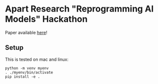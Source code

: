 # Apart Research "Reprogramming AI Models" Hackathon
Paper available [here](https://docs.google.com/document/d/1dffMo_NSJiX7B4ebFY8nKA4mX5er4OEH)!

## Setup
This is tested on mac and linux:

```
python -m venv myenv
. ./myenv/bin/activate
pip install -e .
```
